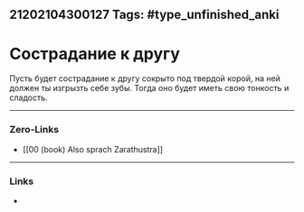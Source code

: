 21202104300127
Tags: #type_unfinished_anki
---
# Сострадание к другу

Пусть будет сострадание к другу сокрыто под твердой корой, на ней должен ты изгрызть себе зубы. Тогда оно будет иметь свою тонкость и сладость.

---
### Zero-Links
- [[00 (book) Also sprach Zarathustra]]
---
### Links
-